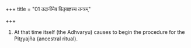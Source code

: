 +++
title = "01 तदानीमेव पितृयज्ञस्य तन्त्रम्"

+++
1. At that time itself (the Adhvaryu) causes to begin the procedure for the Pitr̥yajña (ancestral ritual).
